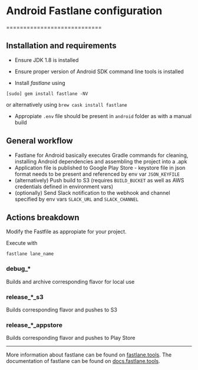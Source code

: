 # Android Fastlane configuration
============================

## Installation and requirements

* Ensure JDK 1.8 is installed

* Ensure proper version of Android SDK command line tools is installed

* Install _fastlane_ using
```
[sudo] gem install fastlane -NV
```
or alternatively using `brew cask install fastlane`


* Appropiate `.env` file should be present in `android` folder as with a manual build

## General workflow

* Fastlane for Android basically executes Gradle commands for cleaning, installing Android dependencies and assembling the project into a .apk
* Application file is published to Google Play Store - keystore file in json format needs to be present and referenced by env var `JSON_KEYFILE`
* (alternatively) Push build to S3 (requires `BUILD_BUCKET` as well as AWS credentials defined in environment vars)
* (optionally) Send Slack notification to the webhook and channel specified by env vars `SLACK_URL` and `SLACK_CHANNEL`


## Actions breakdown

Modify the Fastfile as appropiate for your project.

Execute with
```
fastlane lane_name
```

### debug_*
Builds and archive corresponding flavor for local use

### release_*_s3
Builds corresponding flavor and pushes to S3

### release_*_appstore
Builds corresponding flavor and pushes to Play Store


----
More information about fastlane can be found on [fastlane.tools](https://fastlane.tools).
The documentation of fastlane can be found on [docs.fastlane.tools](https://docs.fastlane.tools).
